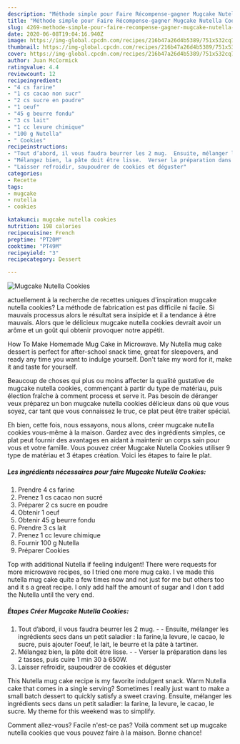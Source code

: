 ```yaml
---
description: "Méthode simple pour Faire Récompense-gagner Mugcake Nutella Cookies"
title: "Méthode simple pour Faire Récompense-gagner Mugcake Nutella Cookies"
slug: 4269-methode-simple-pour-faire-recompense-gagner-mugcake-nutella-cookies
date: 2020-06-08T19:04:16.940Z
image: https://img-global.cpcdn.com/recipes/216b47a26d4b5389/751x532cq70/mugcake-nutella-cookies-photo-principale-de-la-recette.jpg
thumbnail: https://img-global.cpcdn.com/recipes/216b47a26d4b5389/751x532cq70/mugcake-nutella-cookies-photo-principale-de-la-recette.jpg
cover: https://img-global.cpcdn.com/recipes/216b47a26d4b5389/751x532cq70/mugcake-nutella-cookies-photo-principale-de-la-recette.jpg
author: Juan McCormick
ratingvalue: 4.4
reviewcount: 12
recipeingredient:
- "4 cs farine"
- "1 cs cacao non sucr"
- "2 cs sucre en poudre"
- "1 oeuf"
- "45 g beurre fondu"
- "3 cs lait"
- "1 cc levure chimique"
- "100 g Nutella"
- " Cookies"
recipeinstructions:
- "Tout d’abord, il vous faudra beurrer les 2 mug.  Ensuite, mélanger les ingrédients secs dans un petit saladier : la farine,la levure, le cacao, le sucre, puis ajouter l’oeuf, le lait, le beurre et la pâte à tartiner."
- "Mélangez bien, la pâte doit être lisse.  Verser la préparation dans les 2 tasses, puis cuire 1 min 30 à 650W."
- "Laisser refroidir, saupoudrer de cookies et déguster"
categories:
- Recette
tags:
- mugcake
- nutella
- cookies

katakunci: mugcake nutella cookies 
nutrition: 198 calories
recipecuisine: French
preptime: "PT20M"
cooktime: "PT49M"
recipeyield: "3"
recipecategory: Dessert

---
```



![Mugcake Nutella Cookies](https://img-global.cpcdn.com/recipes/216b47a26d4b5389/751x532cq70/mugcake-nutella-cookies-photo-principale-de-la-recette.jpg)

actuellement à la recherche de recettes uniques d'inspiration mugcake nutella cookies? La méthode de fabrication est pas difficile ni facile. Si mauvais processus alors le résultat sera insipide et il a tendance à être mauvais. Alors que le délicieux mugcake nutella cookies devrait avoir un arôme et un goût qui obtenir provoquer notre appétit.

How To Make Homemade Mug Cake in Microwave. My Nutella mug cake dessert is perfect for after-school snack time, great for sleepovers, and ready any time you want to indulge yourself. Don&#39;t take my word for it, make it and taste for yourself.

Beaucoup de choses qui plus ou moins affecter la qualité gustative de mugcake nutella cookies, commençant à partir du type de matériau, puis élection fraîche à comment process et serve it. Pas besoin de déranger veux préparez un bon mugcake nutella cookies délicieux dans où que vous soyez, car tant que vous connaissez le truc, ce plat peut être traiter spécial.


Eh bien, cette fois, nous essayons, nous allons, créer mugcake nutella cookies vous-même à la maison. Gardez avec des ingrédients simples, ce plat peut fournir des avantages en aidant à maintenir un corps sain pour vous et votre famille. Vous pouvez créer Mugcake Nutella Cookies utiliser 9 type de matériau et 3 étapes création. Voici les étapes to faire le plat.

<!--inarticleads1-->

##### Les ingrédients nécessaires pour faire Mugcake Nutella Cookies:

1. Prendre 4 cs farine
1. Prenez 1 cs cacao non sucré
1. Préparer 2 cs sucre en poudre
1. Obtenir 1 oeuf
1. Obtenir 45 g beurre fondu
1. Prendre 3 cs lait
1. Prenez 1 cc levure chimique
1. Fournir 100 g Nutella
1. Préparer  Cookies


Top with additional Nutella if feeling indulgent! There were requests for more microwave recipes, so I tried one more mug cake. I ve made this nutella mug cake quite a few times now and not just for me but others too and it s a great recipe. I only add half the amount of sugar and I don t add the Nutella until the very end. 

<!--inarticleads2-->

##### Étapes Créer Mugcake Nutella Cookies:

1. Tout d’abord, il vous faudra beurrer les 2 mug. -  - Ensuite, mélanger les ingrédients secs dans un petit saladier : la farine,la levure, le cacao, le sucre, puis ajouter l’oeuf, le lait, le beurre et la pâte à tartiner.
1. Mélangez bien, la pâte doit être lisse. -  - Verser la préparation dans les 2 tasses, puis cuire 1 min 30 à 650W.
1. Laisser refroidir, saupoudrer de cookies et déguster


This Nutella mug cake recipe is my favorite indulgent snack. Warm Nutella cake that comes in a single serving? Sometimes I really just want to make a small batch dessert to quickly satisfy a sweet craving. Ensuite, mélanger les ingrédients secs dans un petit saladier: la farine, la levure, le cacao, le sucre. My theme for this weekend was to simplify. 


Comment allez-vous? Facile n'est-ce pas? Voilà comment set up mugcake nutella cookies que vous pouvez faire à la maison. Bonne chance!
